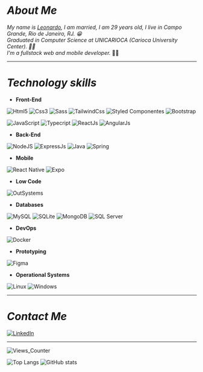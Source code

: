 # **_About Me_**

_My name is [Leonardo](https://www.linkedin.com/in/LeoMSSilva), I am married, I am 29 years old, I live in Campo Grande, Rio de Janeiro, RJ. 😁
</br>
Graduated in Computer Science at UNICARIOCA (Carioca University Center). 👨‍🎓
</br>
I'm a fullstack web and mobile developer._ 👨‍💻

---

# **_Technology skills_**

- **Front-End**

![Html5](https://img.shields.io/badge/HTML5-000?style=for-the-badge&logo=html5&logoColor=e34f26)
![Css3](https://img.shields.io/badge/CSS3-000?style=for-the-badge&logo=css3&logoColor=1572b6)
![Sass](https://img.shields.io/badge/sass-000?style=for-the-badge&logo=sass&logoColor=cc6699)
![TailwindCss](https://img.shields.io/badge/tailwindcss-000?style=for-the-badge&logo=tailwindcss&logoColor=0ea5e9)
![Styled Componentes](https://img.shields.io/badge/styled_components-000?style=for-the-badge&logo=styledcomponents&logoColor=f0afee)
![Bootstrap](https://img.shields.io/badge/bootstrap-000?style=for-the-badge&logo=bootstrap&logoColor=7952b3)

![JavaScript](https://img.shields.io/badge/JavaScript-000?style=for-the-badge&logo=javascript&logoColor=f7df1e)
![Typecript](https://img.shields.io/badge/typescript-000?style=for-the-badge&logo=typescript&logoColor=3178c6)
![ReactJs](https://img.shields.io/badge/React-000?style=for-the-badge&logo=react&logoColor=61dafb)
![AngularJs](https://img.shields.io/badge/angular-000?style=for-the-badge&logo=angular&logoColor=c30330)

- **Back-End**

![NodeJS](https://img.shields.io/badge/node.js-000?style=for-the-badge&logo=node.js&logoColor=339933)
![ExpressJs](https://img.shields.io/badge/express.js-000.svg?style=for-the-badge&logo=express&logoColor=%3f3f3f)
![Java](https://img.shields.io/badge/java-000.svg?style=for-the-badge&logo=openjdk&logoColor=%23e14a3a)
![Spring](https://img.shields.io/badge/spring-000.svg?style=for-the-badge&logo=spring&logoColor=%236db33f)

- **Mobile**

![React Native](https://img.shields.io/badge/React_Native-000?style=for-the-badge&logo=react&logoColor=61dafb)
![Expo](https://img.shields.io/badge/expo-000?style=for-the-badge&logo=expo&logoColor=090827)

- **Low Code**

![OutSystems](https://img.shields.io/badge/OutSystems-000?style=for-the-badge&logo=data:image/svg%2bxml;base64,PHN2ZyB4bWxucz0iaHR0cDovL3d3dy53My5vcmcvMjAwMC9zdmciIHdpZHRoPSI0OCIgaGVpZ2h0PSI0OCIgZmlsbD0ibm9uZSIgdmlld0JveD0iMCAwIDQ4IDQ4Ij48cGF0aCBmaWxsPSIjRkYyNDAwIiBkPSJNNDggMjRjMCAxMy4yNTUtMTAuNzQ1IDI0LTI0IDI0UzAgMzcuMjU1IDAgMjQgMTAuNzQ1IDAgMjQgMHMyNCAxMC43NDUgMjQgMjRabS0zMi44IDBhOC44IDguOCAwIDEgMCAxNy42IDAgOC44IDguOCAwIDAgMC0xNy42IDBaIi8+PC9zdmc+&logoColor=ff2d07)

- **Databases**

![MySQL](https://img.shields.io/badge/Mysql-000?style=for-the-badge&logo=mysql&logoColor=25526d)
![SQLite](https://img.shields.io/badge/SQLite-000?style=for-the-badge&logo=sqlite&logoColor=07405e)
![MongoDB](https://img.shields.io/badge/MongoDB-000.svg?style=for-the-badge&logo=mongodb&logoColor=47A248)
![SQL Server](https://img.shields.io/badge/sqlserver-000?style=for-the-badge&logo=microsoftsqlserver&logoColor=cc2927)

- **DevOps**

![Docker](https://img.shields.io/badge/docker-000?style=for-the-badge&logo=docker&logoColor=2396ed)

- **Prototyping**

![Figma](https://img.shields.io/badge/figma-000?style=for-the-badge&logo=figma&logoColor=f24e1e)

- **Operational Systems**

![Linux](https://img.shields.io/badge/Linux-000?style=for-the-badge&logo=linux&logoColor=fcc624)
![Windows](https://img.shields.io/badge/Windows-000?style=for-the-badge&logo=windows&logoColor=2ca5e0)

---

# **_Contact Me_**

[![LinkedIn](https://img.shields.io/badge/LinkedIn-000?style=for-the-badge&logo=LinkedIn&logoColor=0b66c2)](https://www.linkedin.com/in/LeoMSSilva)

---

![Views_Counter](https://komarev.com/ghpvc/?username=LeoMSSilva&color=0a66c2&label=PROFILE%20VIEWS)

![Top Langs](https://github-readme-stats.vercel.app/api/top-langs/?username=LeoMSSilva&locale=en&custom_title=MOST%20%USED%20%LANGUAGES&layout=compact&border_radius=8&title_color=5dd3f3&text_color=ffffff&border_color=5dd3f3&bg_color=000020&card_width=400&langs_count=20&hide=php,ruby,objective-c,objective-c++)
![GitHub stats](https://github-readme-stats.vercel.app/api?username=LeoMSSilva&locale=en&custom_title=GITHUB%20STATS&show_icons=true&layout=compactd&border_radius=8&title_color=5dd3f3&text_color=ffffff&border_color=5dd3f3&bg_color=000020&card_width=400&line_height=24&hide=contribs&show=reviews)

